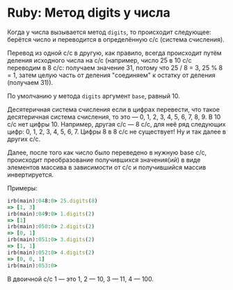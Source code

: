# Ruby: Метод digits у числа

Когда у числа вызывается метод `digits`, то происходит следующее: берётся число и переводится в определённую с/с (система счисления).

Перевод из одной с/с в другую, как правило, всегда происходит путём деления исходного числа на с/с (например, число 25 в 10 с/с переводим в 8 с/с: получаем значение 31, потому что 25 / 8 = 3, 25 % 8 = 1, затем целую часть от деления "соединяем" к остатку от деления (получаем 31)).

По умолчанию у метода `digits` аргумент `base`, равный 10.

Десятеричная система счисления если в цифрах перевести, что такое десятеричная система счисления, то это — 0, 1, 2, 3, 4, 5, 6, 7, 8, 9. В 10 с/с нет цифры 10. Например, другая с/с — 8 с/с, для неё ряд следующих цифр: 0, 1, 2, 3, 4, 5, 6, 7. Цифры 8 в 8 с/с не существует! Ну и так далее в других с/с.

Далее, после того как число было переведено в нужную base с/с, происходит преобразование получившихся значения(ий) в виде элементов массива в зависимости от с/с и получившийся массив инвертируется.

Примеры:

```ruby
irb(main):048:0> 25.digits(8)
=> [1, 3]
irb(main):049:0> 1.digits(2)
=> [1]
irb(main):050:0> 2.digits(2)
=> [0, 1]
irb(main):051:0> 3.digits(2)
=> [1, 1]
irb(main):052:0> 4.digits(2)
=> [0, 0, 1]
irb(main):053:0>
```

В двоичной с/с 1 — это 1, 2 — 10, 3 — 11, 4 — 100.
